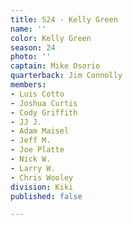 ```yaml
---
title: S24 - Kelly Green
name: ''
color: Kelly Green
season: 24
photo: ''
captain: Mike Osorio
quarterback: Jim Connolly
members:
- Luis Cotto
- Joshua Curtis
- Cody Griffith
- JJ J.
- Adam Maisel
- Jeff M.
- Joe Platte
- Nick W.
- Larry W.
- Chris Wooley
division: Kiki
published: false

---
```

